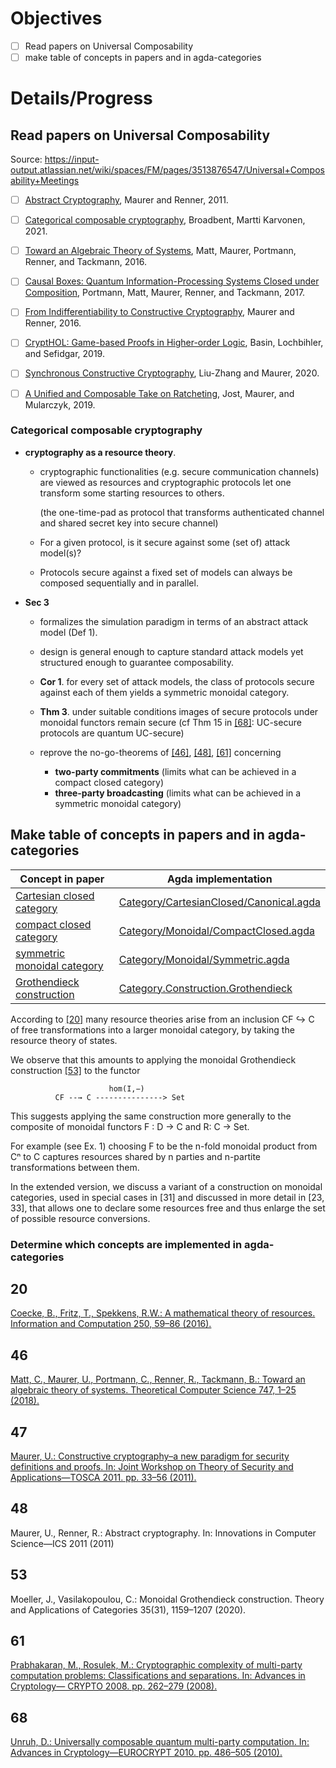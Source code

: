 # Objectives

- [ ] Read papers on Universal Composability
- [ ] make table of concepts in papers and in agda-categories

# Details/Progress

## Read papers on Universal Composability

Source: https://input-output.atlassian.net/wiki/spaces/FM/pages/3513876547/Universal+Composability+Meetings

- [ ] [Abstract Cryptography][], Maurer and Renner, 2011.
- [ ] [Categorical composable cryptography][], Broadbent, Martti Karvonen, 2021.
- [ ] [Toward an Algebraic Theory of Systems][], Matt, Maurer, Portmann, Renner, and Tackmann, 2016.
- [ ] [Causal Boxes: Quantum Information-Processing Systems Closed under Composition][], Portmann, Matt, Maurer, Renner, and Tackmann, 2017.
- [ ] [From Indifferentiability to Constructive Cryptography][], Maurer and Renner, 2016.
- [ ] [CryptHOL: Game-based Proofs in Higher-order Logic][], Basin, Lochbihler, and Sefidgar, 2019.
- [ ] [Synchronous Constructive Cryptography][], Liu-Zhang and Maurer, 2020.
- [ ] [A Unified and Composable Take on Ratcheting][], Jost, Maurer, and Mularczyk, 2019.


### Categorical composable cryptography

+ **cryptography as a resource theory**.

  -  cryptographic functionalities (e.g. secure communication channels) are viewed as resources and
     cryptographic protocols let one transform some starting resources to others.

     (the one-time-pad as protocol that transforms authenticated channel and shared secret key into secure channel)

  -  For a given protocol, is it secure against some (set of) attack model(s)?

  -  Protocols secure against a fixed set of models can always be composed sequentially and in parallel.

+ **Sec 3**

  - formalizes the simulation paradigm in terms of an abstract attack model (Def 1).

  - design is general enough to capture standard attack models yet structured enough to guarantee composability.

  - **Cor 1**. for every set of attack models, the class of protocols secure against each of them yields a
    symmetric monoidal category. 

  - **Thm 3**. under suitable conditions images of secure protocols under monoidal functors remain secure
    (cf Thm 15 in [\[68\]](#68): UC-secure protocols are quantum UC-secure)

  -  reprove the no-go-theorems of [\[46\]](#46), [\[48\]](#48), [\[61\]](#61) concerning 
     - **two-party commitments** (limits what can be achieved in a compact closed category)
     - **three-party broadcasting** (limits what can be achieved in a symmetric monoidal category)


## Make table of concepts in papers and in agda-categories

| Concept in paper  |  Agda implementation  |
|-------------------|-----------------------|
| [Cartesian closed category][] |  [Category/CartesianClosed/Canonical.agda][] |
| [compact closed category][] | [Category/Monoidal/CompactClosed.agda][] |
| [symmetric monoidal category][] |  [Category/Monoidal/Symmetric.agda][] |
| [Grothendieck construction][] | [Category.Construction.Grothendieck][] |

According to [\[20\]](#20) many resource theories arise from an inclusion CF ↪ C of free
transformations into a larger monoidal category, by taking the resource theory of states. 

We observe that this amounts to applying the monoidal Grothendieck construction [\[53\]](#53) 
to the functor

```
                      hom(I,−)
          CF --→ C ---------------> Set
```

This suggests applying the same construction more generally to the composite of monoidal 
functors F : D → C and R: C → Set.

For example (see Ex. 1) choosing F to be the n-fold monoidal product from Cⁿ to C 
captures resources shared by n parties and n-partite transformations between them. 

In the extended version, we discuss a variant of a construction on monoidal categories,
used in special cases in [31] and discussed in more detail in [23, 33], that allows one 
to declare some resources free and thus enlarge the set of possible resource conversions.


### Determine which concepts are implemented in agda-categories



## 20

[Coecke, B., Fritz, T., Spekkens, R.W.: A mathematical theory
of resources. Information and Computation 250, 59–86 (2016).](https://doi.org/10.1016/j.ic.2016.02.008)

## 46

[Matt, C., Maurer, U., Portmann, C., Renner, R., Tackmann, B.: Toward an
algebraic theory of systems. Theoretical Computer Science 747, 1–25 (2018).](https://doi.org/10.1016/j.tcs.2018.06.001)

## 47

[Maurer, U.: Constructive cryptography–a new paradigm for security definitions
and proofs. In: Joint Workshop on Theory of Security and Applications—TOSCA 2011. pp. 33–56 (2011).](https://doi.org/10.1007/978-3-642-27375-9_3)

## 48

Maurer, U., Renner, R.: Abstract cryptography. In: Innovations in Computer Science—ICS 2011 (2011)

## 53

Moeller, J., Vasilakopoulou, C.: Monoidal Grothendieck construction. Theory and Applications of Categories 35(31), 1159–1207 (2020).



## 61

[Prabhakaran, M., Rosulek, M.: Cryptographic complexity of multi-party computation problems: Classifications and separations. In: Advances in Cryptology—
CRYPTO 2008. pp. 262–279 (2008).](https://doi.org/10.1007/978-3-540-85174-5_15)

## 68

[Unruh, D.: Universally composable quantum multi-party computation.
In: Advances in Cryptology—EUROCRYPT 2010. pp. 486–505 (2010).](https://link.springer.com/chapter/10.1007/978-3-642-13190-5_25)




[Abstract Cryptography]: https://crypto.ethz.ch/publications/files/MauRen11.pdf
[Causal Boxes: Quantum Information-Processing Systems Closed under Composition]: https://arxiv.org/pdf/1512.02240
[Toward an Algebraic Theory of Systems]: https://arxiv.org/abs/1609.04293
[Categorical composable cryptography]: https://arxiv.org/abs/2105.05949
[From Indifferentiability to Constructive Cryptography]: https://eprint.iacr.org/2016/903.pdf
[CryptHOL: Game-based Proofs in Higher-order Logic]: https://eprint.iacr.org/2017/753.pdf
[Synchronous Constructive Cryptography]: https://eprint.iacr.org/2020/1226
[A Unified and Composable Take on Ratcheting]: https://eprint.iacr.org/2019/694

[compact closed category]: https://ncatlab.org/nlab/show/compact+closed+category
[Cartesian closed category]: https://ncatlab.org/nlab/show/cartesian+closed+category
[Kleisli category]: https://ncatlab.org/nlab/show/Kleisli+category
[symmetric monoidal category]: https://ncatlab.org/nlab/show/symmetric+monoidal+category

[Category/CartesianClosed/Canonical.agda]: https://github.com/agda/agda-categories/blob/master/src/Categories/Category/CartesianClosed/Canonical.agda
[Category/Monoidal/Symmetric.agda]: https://github.com/agda/agda-categories/blob/master/src/Categories/Category/Monoidal/Symmetric.agda
[Category/Monoidal/CompactClosed.agda]: https://github.com/agda/agda-categories/blob/master/src/Categories/Category/Monoidal/CompactClosed.agda
[Grothendieck construction]: https://ncatlab.org/nlab/show/Grothendieck+construction+for+monoidal+categories
[Category.Construction.Grothendieck]: https://github.com/agda/agda-categories/blob/master/src/Categories/Category/Construction/Grothendieck.agda
